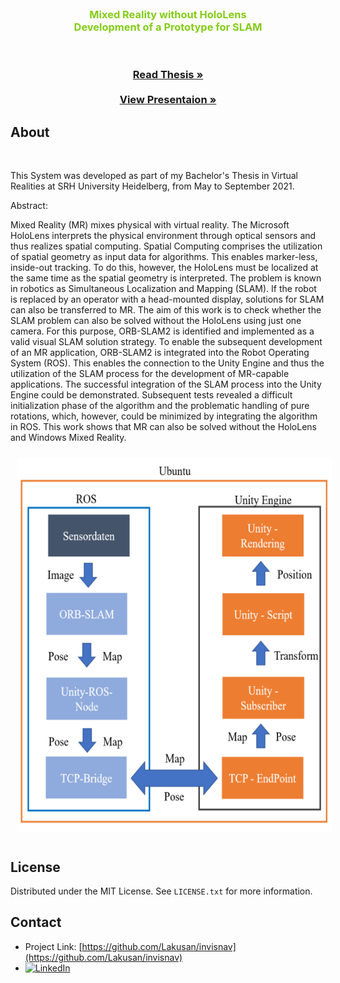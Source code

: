 <!-- PROJECT LOGO -->
<br />
<div align="center">
<h3 align="center">
<span style="color: #84cc16;">Mixed Reality without HoloLens </span>
</br>
<span style="color: #84cc16;">Development of a Prototype for SLAM</span>
  <p align="center">
    </br>
    </br>
    <a href="https://github.com/Lakusan/MR_without_HoloLens/blob/main/11012049_Bachelor_Thesis.pdf"><strong>Read Thesis »</strong></a>
    <br />
    <br />
    <a href="https://github.com/Lakusan/MR_without_HoloLens/blob/main/11012049_Kolloquium_Bachelor_Thesis.pdf"><strong>View Presentaion »</strong></a>
</div>


<!-- ABOUT THE PROJECT -->
## About
<div>
    </br>
    <p>
   This System was developed as part of my Bachelor's Thesis in Virtual Realities at SRH University Heidelberg, from May to September 2021.
    </p>
    <p>
    Abstract:
    </p>
    <p>
        Mixed Reality (MR) mixes physical with virtual reality. The Microsoft HoloLens interprets
        the physical environment through optical sensors and thus realizes spatial computing. Spatial
        Computing comprises the utilization of spatial geometry as input data for algorithms. This
        enables marker-less, inside-out tracking. To do this, however, the HoloLens must be
        localized at the same time as the spatial geometry is interpreted. The problem is known in
        robotics as Simultaneous Localization and Mapping (SLAM). If the robot is replaced by an
        operator with a head-mounted display, solutions for SLAM can also be transferred to MR.
        The aim of this work is to check whether the SLAM problem can also be solved without the
        HoloLens using just one camera. For this purpose, ORB-SLAM2 is identified and
        implemented as a valid visual SLAM solution strategy. To enable the subsequent
        development of an MR application, ORB-SLAM2 is integrated into the Robot Operating
        System (ROS). This enables the connection to the Unity Engine and thus the utilization of
        the SLAM process for the development of MR-capable applications. The successful
        integration of the SLAM process into the Unity Engine could be demonstrated. Subsequent
        tests revealed a difficult initialization phase of the algorithm and the problematic handling of
        pure rotations, which, however, could be minimized by integrating the algorithm in ROS.
        This work shows that MR can also be solved without the HoloLens and Windows Mixed
Reality.
    </p>
</div>

<section style="display: grid; grid-template-columns: 1fr; gap: 20px; text-align: center;">
<div style="color: white; padding: 10px; width: 100%; height: 100%; margin: 0; ">
    <img src="SystemConcept.png" alt="Screenshot1" width="600" height="600" style="display: center;"></img>
</div>
</section>
    


<!-- LICENSE -->
## License

Distributed under the MIT License. See `LICENSE.txt` for more information.
</br>

<!-- CONTACT -->
## Contact

* Project Link: [https://github.com/Lakusan/invisnav](https://github.com/Lakusan/invisnav)
* [![LinkedIn][linkedin-shield]][linkedin-url]

<!-- MARKDOWN LINKS & IMAGES -->
<!-- https://www.markdownguide.org/basic-syntax/#reference-style-links -->
[linkedin-shield]: https://img.shields.io/badge/-LinkedIn-black.svg?style=for-the-badge&logo=linkedin&colorB=555
[linkedin-url]: https://www.linkedin.com/in/lakusan